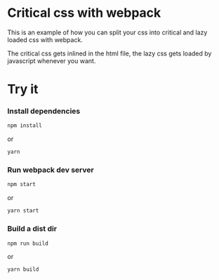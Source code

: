 # Critical css with webpack

This is an example of how you can split your css into critical and lazy loaded
css with webpack.

The critical css gets inlined in the html file, the lazy css gets loaded by
javascript whenever you want.

# Try it

### Install dependencies
```bash
npm install
```
or
```bash
yarn
```

### Run webpack dev server
```bash
npm start
```
or
```bash
yarn start
```

### Build a dist dir
```bash
npm run build
```
or
```bash
yarn build
```
